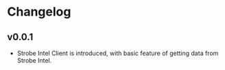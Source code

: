 # Changelog

## v0.0.1

- Strobe Intel Client is introduced, with basic feature of getting data from Strobe Intel.
